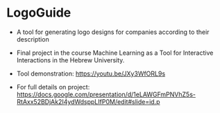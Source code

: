 # LogoGuide
- A tool for generating logo designs for companies according to their description
- Final project in the course Machine Learning as a Tool for Interactive Interactions in the Hebrew University.

- Tool demonstration: https://youtu.be/JXy3WfORL9s 
- For full details on project: https://docs.google.com/presentation/d/1eLAWGFmPNVhZ5s-RtAxx52BDjAk2I4ydWdsppLIfP0M/edit#slide=id.p
